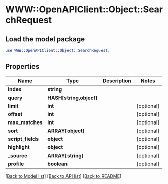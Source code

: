 # WWW::OpenAPIClient::Object::SearchRequest

## Load the model package
```perl
use WWW::OpenAPIClient::Object::SearchRequest;
```

## Properties
Name | Type | Description | Notes
------------ | ------------- | ------------- | -------------
**index** | **string** |  | 
**query** | **HASH[string,object]** |  | 
**limit** | **int** |  | [optional] 
**offset** | **int** |  | [optional] 
**max_matches** | **int** |  | [optional] 
**sort** | **ARRAY[object]** |  | [optional] 
**script_fields** | **object** |  | [optional] 
**highlight** | **object** |  | [optional] 
**_source** | **ARRAY[string]** |  | [optional] 
**profile** | **boolean** |  | [optional] 

[[Back to Model list]](../README.md#documentation-for-models) [[Back to API list]](../README.md#documentation-for-api-endpoints) [[Back to README]](../README.md)


